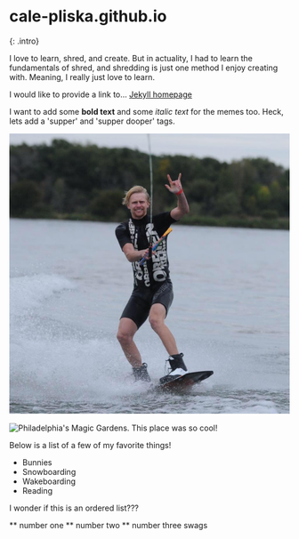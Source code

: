 # cale-pliska.github.io
{: .intro}

I love to learn, shred, and create.  But in actuality, I had to learn the fundamentals of shred, and shredding is just one method I enjoy creating with.  Meaning, I really just love to learn.

I would like to provide a link to...
[Jekyll homepage](http://jekyllrb.com/ "Jekyll")

I want to add some **bold text** and some *italic text* for the memes too.  Heck, lets add a 'supper' and 'supper dooper' tags.


![shred](/assets/images/Shred.jpg)

![Philadelphia's Magic Gardens. This place was so cool!](/assets/images/philly-magic-gardens.jpg "Philadelphia's Magic Gardens")


Below is a list of a few of my favorite things!

* Bunnies
* Snowboarding
* Wakeboarding
* Reading

I wonder if this is an ordered list???

** number one
** number two
** number three swags

